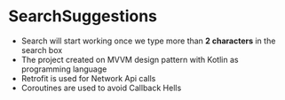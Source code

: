 # SearchSuggestions
- Search will start working once we type more than **2 characters** in the search box
- The project created on MVVM design pattern with Kotlin as programming language 
- Retrofit is used for Network Api calls 
- Coroutines are used to avoid Callback Hells
